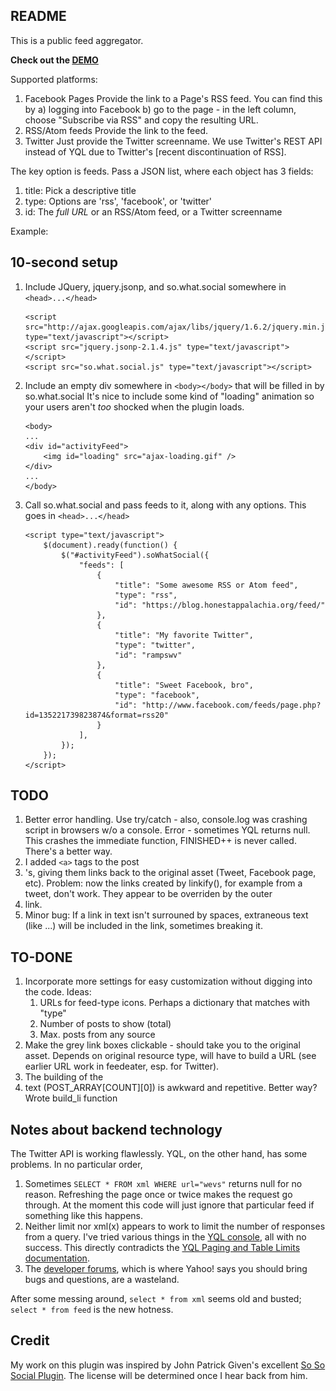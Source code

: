 README
------

This is a public feed aggregator. 

**Check out the [DEMO]**


Supported platforms:

1.  Facebook Pages
    Provide the link to a Page's RSS feed. You can find this by
        a) logging into Facebook
        b) go to the page - in the left column, choose "Subscribe via RSS" and copy the resulting URL.
2.  RSS/Atom feeds
    Provide the link to the feed.
3.  Twitter
    Just provide the Twitter screenname. We use Twitter's REST API instead of YQL due to Twitter's [recent discontinuation of RSS].

The key option is feeds. Pass a JSON list, where each object has 3 fields:

1.  title: Pick a descriptive title
2.  type: Options are 'rss', 'facebook', or 'twitter'
3.  id: The *full URL* or an RSS/Atom feed, or a Twitter screenname

Example:

## 10-second setup

1.  Include JQuery, jquery.jsonp, and so.what.social somewhere in `<head>...</head>`

        <script src="http://ajax.googleapis.com/ajax/libs/jquery/1.6.2/jquery.min.js" type="text/javascript"></script>
        <script src="jquery.jsonp-2.1.4.js" type="text/javascript"></script>
        <script src="so.what.social.js" type="text/javascript"></script>

2.  Include an empty div somewhere in `<body></body>` that will be filled in by so.what.social
    It's nice to include some kind of "loading" animation so your users aren't *too* shocked when the plugin loads.
    
        <body>
        ...
        <div id="activityFeed">
            <img id="loading" src="ajax-loading.gif" />
        </div>
        ...
        </body>

3.  Call so.what.social and pass feeds to it, along with any options. This goes in `<head>...</head>`

        <script type="text/javascript">
            $(document).ready(function() {
                $("#activityFeed").soWhatSocial({
                    "feeds": [
                        {
                            "title": "Some awesome RSS or Atom feed",
                            "type": "rss",
                            "id": "https://blog.honestappalachia.org/feed/"
                        },
                        {
                            "title": "My favorite Twitter",
                            "type": "twitter",
                            "id": "rampswv"
                        },
                        {
                            "title": "Sweet Facebook, bro",
                            "type": "facebook",
                            "id": "http://www.facebook.com/feeds/page.php?id=135221739823874&format=rss20"
                        }
                    ],
                });
            });
        </script>

## TODO

1.  Better error handling. Use try/catch - also, console.log was crashing script in browsers w/o a console.
    Error - sometimes YQL returns null. This crashes the immediate function, FINISHED++ is never called.
    There's a better way.
2.  I added `<a>` tags to the post <li>'s, giving them links back to the original asset (Tweet, Facebook
    page, etc). Problem: now the links created by linkify(), for example from a tweet, don't work. They appear
    to be overriden by the outer <li> link.
3.  Minor bug: If a link in text isn't surrouned by spaces, extraneous text (like ...) will be included in
    the link, sometimes breaking it.

## TO-DONE

1.  Incorporate more settings for easy customization without digging into the code.
    Ideas:
    1.  URLs for feed-type icons. Perhaps a dictionary that matches with "type"
    2.  Number of posts to show (total)
    3.  Max. posts from any source
2.  Make the grey link boxes clickable - should take you to the original asset.
    Depends on original resource type, will have to build a URL (see earlier URL work in feedeater,
    esp. for Twitter).
3.  The building of the <li> text (POST_ARRAY[COUNT][0]) is awkward and repetitive. Better way?
    Wrote build_li function

## Notes about backend technology

The Twitter API is working flawlessly. YQL, on the other hand, has some problems. In no particular order,

1.  Sometimes `SELECT * FROM xml WHERE url="wevs"` returns null for no reason. Refreshing the page once or
    twice makes the request go through. At the moment this code will just ignore that particular feed if
    something like this happens. 
2.  Neither limit nor xml(x) appears to work to limit the number of responses from a query. I've tried
    various things in the [YQL console], all with no success. This directly contradicts the [YQL Paging and Table Limits documentation].
3.  The [developer forums], which is where Yahoo! says you should bring bugs and questions, are a
    wasteland.

After some messing around, `select * from xml` seems old and busted; `select * from feed` is the new
hotness.

## Credit

My work on this plugin was inspired by John Patrick Given's excellent [So So Social Plugin]. The license
will be determined once I hear back from him.

[DEMO]: http://so.what.social-demo.s3-website-us-east-1.amazonaws.com/
[So So Social Plugin]: http://johnpatrickgiven.com/jquery/soSoSocial/
[YQL console]: http://developer.yahoo.com/yql/console/
[YQL Paging and Table Limits documentation]: http://developer.yahoo.com/yql/guide/paging.html
[developer forums]: http://developer.yahoo.com/forum/YQL/
